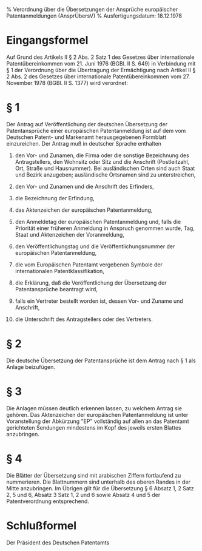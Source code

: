 % Verordnung über die Übersetzungen der Ansprüche europäischer Patentanmeldungen  (AnsprÜbersV)
% Ausfertigungsdatum: 18.12.1978
 
# Eingangsformel

Auf Grund des Artikels II § 2 Abs. 2 Satz 1 des Gesetzes über internationale Patentübereinkommen vom 21. Juni 1976 (BGBl. II S. 649) in Verbindung mit § 1 der Verordnung über die Übertragung der Ermächtigung nach Artikel II § 2 Abs. 2 des Gesetzes über internationale Patentübereinkommen vom 27. November 1978 (BGBl. II S. 1377) wird verordnet:

# § 1

Der Antrag auf Veröffentlichung der deutschen Übersetzung der Patentansprüche einer europäischen Patentanmeldung ist auf dem vom Deutschen Patent- und Markenamt herausgegebenen Formblatt einzureichen. Der Antrag muß in deutscher Sprache enthalten

1. den Vor- und Zunamen, die Firma oder die sonstige Bezeichnung des Antragstellers, den Wohnsitz oder Sitz und die Anschrift (Postleitzahl, Ort, Straße und Hausnummer). Bei ausländischen Orten sind auch Staat und Bezirk anzugeben; ausländische Ortsnamen sind zu unterstreichen,

2. den Vor- und Zunamen und die Anschrift des Erfinders,

3. die Bezeichnung der Erfindung,

4. das Aktenzeichen der europäischen Patentanmeldung,

5. den Anmeldetag der europäischen Patentanmeldung und, falls die Priorität einer früheren Anmeldung in Anspruch genommen wurde, Tag, Staat und Aktenzeichen der Voranmeldung,

6. den Veröffentlichungstag und die Veröffentlichungsnummer der europäischen Patentanmeldung,

7. die vom Europäischen Patentamt vergebenen Symbole der internationalen Patentklassifikation,

8. die Erklärung, daß die Veröffentlichung der Übersetzung der Patentansprüche beantragt wird,

9. falls ein Vertreter bestellt worden ist, dessen Vor- und Zuname und Anschrift,

10. die Unterschrift des Antragstellers oder des Vertreters.

# § 2

Die deutsche Übersetzung der Patentansprüche ist dem Antrag nach § 1 als Anlage beizufügen.

# § 3

Die Anlagen müssen deutlich erkennen lassen, zu welchem Antrag sie gehören. Das Aktenzeichen der europäischen Patentanmeldung ist unter Voranstellung der Abkürzung "EP" vollständig auf allen an das Patentamt gerichteten Sendungen mindestens im Kopf des jeweils ersten Blattes anzubringen.

# § 4

Die Blätter der Übersetzung sind mit arabischen Ziffern fortlaufend zu nummerieren. Die Blattnummern sind unterhalb des oberen Randes in der Mitte anzubringen. Im Übrigen gilt für die Übersetzung § 6 Absatz 1, 2 Satz 2, 5 und 6, Absatz 3 Satz 1, 2 und 6 sowie Absatz 4 und 5 der Patentverordnung entsprechend.

# Schlußformel

Der Präsident des Deutschen Patentamts
